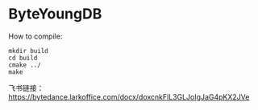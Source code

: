 # ByteYoungDB
How to compile:
```
mkdir build
cd build
cmake ../
make
```

飞书链接：https://bytedance.larkoffice.com/docx/doxcnkFlL3GLJoIgJaG4pKX2JVe